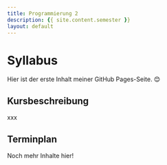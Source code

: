 ```yaml
---
title: Programmierung 2
description: {{ site.content.semester }}
layout: default
---
```


# Syllabus
Hier ist der erste Inhalt meiner GitHub Pages-Seite. 😊

## Kursbeschreibung
xxx

## Terminplan
Noch mehr Inhalte hier!